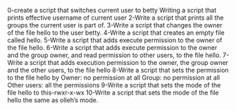 0-create a script that switches current user to betty
Writing a script that prints effective username of current user
2-Write a script that prints all the groups the current user is part of.
3-Write a script that changes the owner of the file hello to the user betty.
4-Write a script that creates an empty file called hello.
5-Write a script that adds execute permission to the owner of the file hello.
6-Write a script that adds execute permission to the owner and the group owner, and read permission to other users, to the file hello.
7-Write a script that adds execution permission to the owner, the group owner and the other users, to the file hello
8-Write a script that sets the permission to the file hello by Owner: no permission at all Group: no permission at all Other users: all the permissions
9-Write a script that sets the mode of the file hello to this-rwxr-x-wx
10-Write a script that sets the mode of the file hello the same as olleh’s mode.
